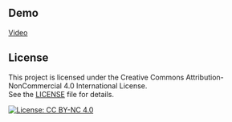 ## Demo
[Video](https://drive.google.com/file/d/1QQh3qZqyipiuo7TKyoSCjWW-QDhHSaZe/view?usp=sharing)

## License

This project is licensed under the Creative Commons Attribution-NonCommercial 4.0 International License.  
See the [LICENSE](./LICENSE) file for details.

[![License: CC BY-NC 4.0](https://img.shields.io/badge/License-CC%20BY--NC%204.0-lightgrey.svg)](https://creativecommons.org/licenses/by-nc/4.0/)
